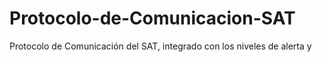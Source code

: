 # Protocolo-de-Comunicacion-SAT
Protocolo de Comunicación del SAT, integrado con los niveles de alerta y
